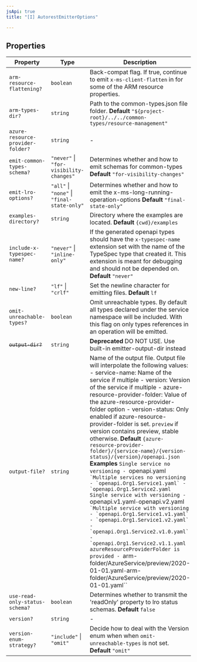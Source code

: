 ```yaml
---
jsApi: true
title: "[I] AutorestEmitterOptions"

---
```

## Properties

| Property | Type | Description |
| ------ | ------ | ------ |
| `arm-resource-flattening?` | `boolean` | Back-compat flag. If true, continue to emit `x-ms-client-flatten` in for some of the ARM resource properties. |
| `arm-types-dir?` | `string` | Path to the common-types.json file folder. **Default** `"${project-root}/../../common-types/resource-management"` |
| `azure-resource-provider-folder?` | `string` | - |
| `emit-common-types-schema?` | `"never"` \| `"for-visibility-changes"` | Determines whether and how to emit schemas for common-types **Default** `"for-visibility-changes"` |
| `emit-lro-options?` | `"all"` \| `"none"` \| `"final-state-only"` | Determines whether and how to emit the x-ms-long-running-operation-options **Default** `"final-state-only"` |
| `examples-directory?` | `string` | Directory where the examples are located. **Default** `{cwd}/examples` |
| `include-x-typespec-name?` | `"never"` \| `"inline-only"` | If the generated openapi types should have the `x-typespec-name` extension set with the name of the TypeSpec type that created it. This extension is meant for debugging and should not be depended on. **Default** `"never"` |
| `new-line?` | `"lf"` \| `"crlf"` | Set the newline character for emitting files. **Default** `lf` |
| `omit-unreachable-types?` | `boolean` | Omit unreachable types. By default all types declared under the service namespace will be included. With this flag on only types references in an operation will be emitted. |
| ~~`output-dir?`~~ | `string` | **Deprecated** DO NOT USE. Use built-in emitter-output-dir instead |
| `output-file?` | `string` | Name of the output file. Output file will interpolate the following values: - service-name: Name of the service if multiple - version: Version of the service if multiple - azure-resource-provider-folder: Value of the azure-resource-provider-folder option - version-status: Only enabled if azure-resource-provider-folder is set. `preview` if version contains preview, stable otherwise. **Default** `{azure-resource-provider-folder}/{service-name}/{version-status}/{version}/openapi.json` **Examples** `Single service no versioning - `openapi.yaml`` `Multiple services no versioning - `openapi.Org1.Service1.yaml` - `openapi.Org1.Service2.yaml`` `Single service with versioning - `openapi.v1.yaml` - `openapi.v2.yaml`` `Multiple service with versioning - `openapi.Org1.Service1.v1.yaml` - `openapi.Org1.Service1.v2.yaml` - `openapi.Org1.Service2.v1.0.yaml` - `openapi.Org1.Service2.v1.1.yaml`` `azureResourceProviderFolder is provided - `arm-folder/AzureService/preview/2020-01-01.yaml` - `arm-folder/AzureService/preview/2020-01-01.yaml`` |
| `use-read-only-status-schema?` | `boolean` | Determines whether to transmit the 'readOnly' property to lro status schemas. **Default** `false` |
| `version?` | `string` | - |
| `version-enum-strategy?` | `"include"` \| `"omit"` | Decide how to deal with the Version enum when when `omit-unreachable-types` is not set. **Default** `"omit"` |
